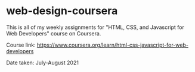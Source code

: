 # web-design-coursera
This is all of my weekly assignments for "HTML, CSS, and Javascript for Web Developers" course on Coursera. 

Course link: https://www.coursera.org/learn/html-css-javascript-for-web-developers

Date taken: July-August 2021
